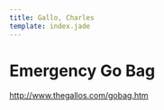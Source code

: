 ```yaml
---
title: Gallo, Charles
template: index.jade
---
```


Emergency Go Bag
================

<http://www.thegallos.com/gobag.htm>

